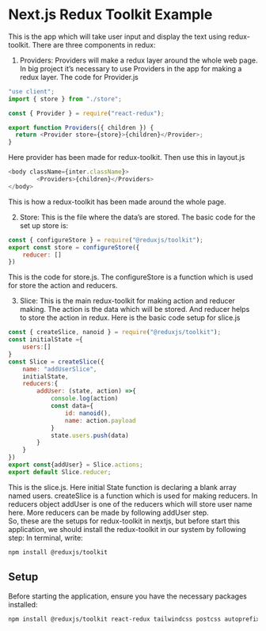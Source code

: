 # Next.js Redux Toolkit Example

This is the app which will take user input and display the text using redux-toolkit. 
There are three components in redux:
1.	Providers: Providers will make a redux layer around the whole web page. In big project it’s necessary to use Providers in the app for making a redux layer. The code for Provider.js 

```store.js
"use client";
import { store } from "./store";

const { Provider } = require("react-redux");

export function Providers({ children }) {
  return <Provider store={store}>{children}</Provider>;
} 
```
Here provider has been made for redux-toolkit. Then use this in layout.js
```layout.js
<body className={inter.className}>
        <Providers>{children}</Providers>
</body>
```
This is how a redux-toolkit has been made around the whole page. 

2.	Store: This is the file where the data’s are stored. The basic code for the set up store is:

```store.js
const { configureStore } = require("@reduxjs/toolkit");
export const store = configureStore({
    reducer: []
})
```
This is the code for store.js. The configureStore is a function which is used for store the action and reducers. 


3.	Slice: This is the main redux-toolkit for making action and reducer making. The action is the data which will be stored. And reducer helps to store the action in redux. Here is the basic code setup for slice.js
```slice.js
const { createSlice, nanoid } = require("@reduxjs/toolkit");
const initialState ={
    users:[]
}
const Slice = createSlice({
    name: "addUserSlice", 
    initialState, 
    reducers:{
        addUser: (state, action) =>{
            console.log(action)
            const data={
                id: nanoid(), 
                name: action.payload
            }
            state.users.push(data)
        }
    }
})
export const{addUser} = Slice.actions;
export default Slice.reducer;  
```
This is the slice.js. Here initial State function is declaring a blank array named users. createSlice is a function which is used for making reducers. In reducers object addUser is one of the reducers which will store user name here. More reducers can be made by following addUser step.   
So, these are the setups for redux-toolkit in nextjs, but before start this application, we should install the redux-toolkit in our system by following step: 
In terminal, write: 
```bash
npm install @reduxjs/toolkit
```



## Setup

Before starting the application, ensure you have the necessary packages installed:

```bash
npm install @reduxjs/toolkit react-redux tailwindcss postcss autoprefixer
